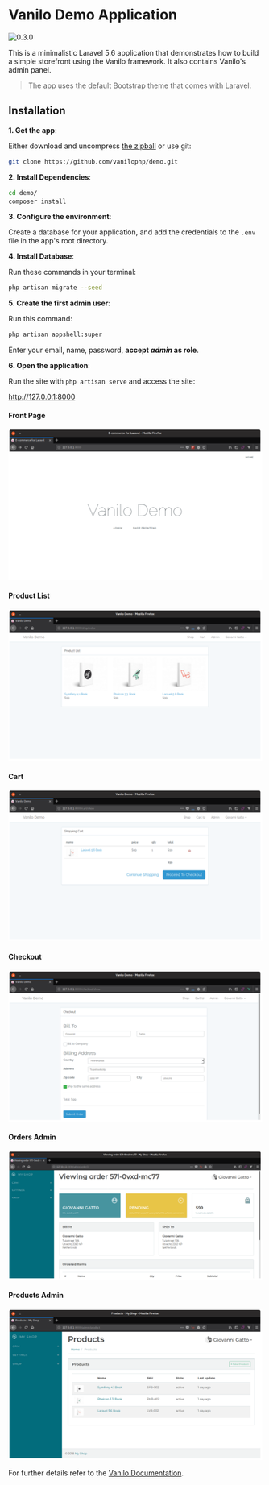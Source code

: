 # Vanilo Demo Application

![0.3.0](https://img.shields.io/badge/version-dev--master-green.svg)

This is a minimalistic Laravel 5.6 application that demonstrates how to build a simple storefront
using the Vanilo framework. It also contains Vanilo's admin panel.

> The app uses the default Bootstrap theme that comes with Laravel.

## Installation

**1. Get the app**:

Either download and uncompress [the zipball](https://github.com/vanilophp/demo/archive/master.zip)
or use git:

```bash
git clone https://github.com/vanilophp/demo.git
```

**2. Install Dependencies**:

```bash
cd demo/
composer install
```

**3. Configure the environment**:

Create a database for your application, and add the credentials to the `.env` file in the app's root
directory.

**4. Install Database**:

Run these commands in your terminal:

```bash
php artisan migrate --seed
```
**5. Create the first admin user**:

Run this command:

```bash
php artisan appshell:super
```
Enter your email, name, password, **accept _admin_ as role**.

**6. Open the application**:

Run the site with `php artisan serve` and access the site:

http://127.0.0.1:8000

#### Front Page

![Front Page](docs/ss03_01.png)

#### Product List

![Product list](docs/ss03_02.png)

#### Cart

![Cart](docs/ss03_03.png)

#### Checkout

![Checkout](docs/ss03_04.png)

#### Orders Admin

![Orders Admin](docs/ss03_05.png)

#### Products Admin

![Products Admin](docs/ss03_06.png)

For further details refer to the [Vanilo Documentation](https://vanilo.io/docs/).
